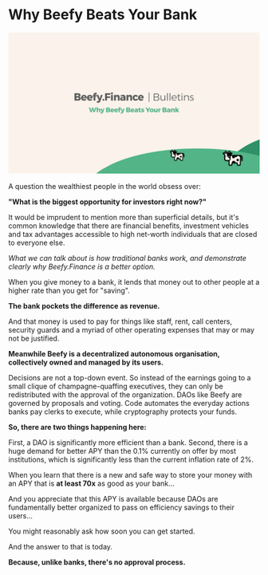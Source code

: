 # Why Beefy Beats Your Bank

![](../.gitbook/assets/bulletin-why-beefy-beats-your-bank.png)

A question the wealthiest people in the world obsess over:

**"What is the biggest opportunity for investors right now?"**

It would be imprudent to mention more than superficial details, but it's common knowledge that there are financial benefits, investment vehicles and tax advantages accessible to high net-worth individuals that are closed to everyone else.

_What we can talk about is how traditional banks work, and demonstrate clearly why Beefy.Finance is a better option._

When you give money to a bank, it lends that money out to other people at a higher rate than you get for "saving".

**The bank pockets the difference as revenue.**

And that money is used to pay for things like staff, rent, call centers, security guards and a myriad of other operating expenses that may or may not be justified.

**Meanwhile Beefy is a decentralized autonomous organisation, collectively owned and managed by its users.**

Decisions are not a top-down event. So instead of the earnings going to a small clique of champagne-quaffing executives, they can only be redistributed with the approval of the organization. DAOs like Beefy are governed by proposals and voting. Code automates the everyday actions banks pay clerks to execute, while cryptography protects your funds.

**So, there are two things happening here:**

First, a DAO is significantly more efficient than a bank. Second, there is a huge demand for better APY than the 0.1% currently on offer by most institutions, which is significantly less than the current inflation rate of 2%.

When you learn that there is a new and safe way to store your money with an APY that is **at least 70x** as good as your bank...

And you appreciate that this APY is available because DAOs are fundamentally better organized to pass on efficiency savings to their users...

You might reasonably ask how soon you can get started.

And the answer to that is today.

**Because, unlike banks, there's no approval process.**

